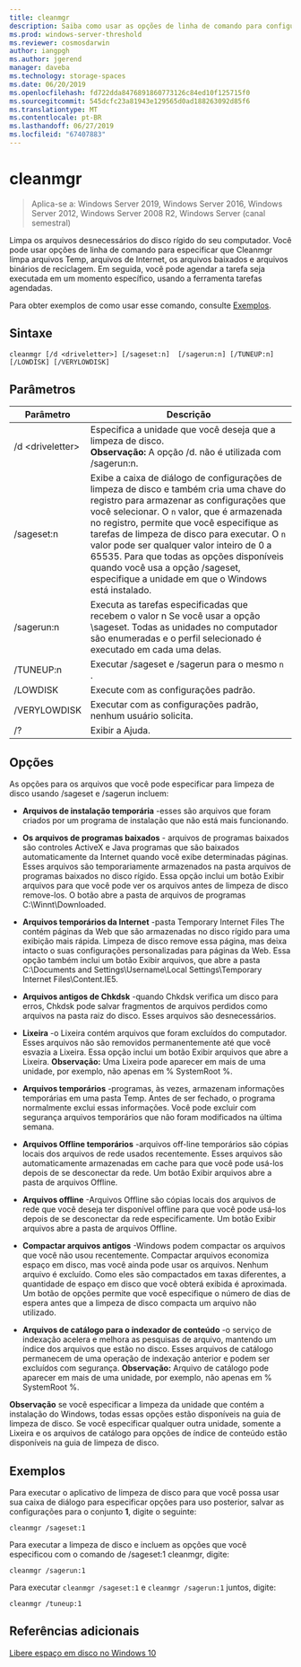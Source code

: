 ```yaml
---
title: cleanmgr
description: Saiba como usar as opções de linha de comando para configurar a ferramenta de limpeza de disco (Cleanmgr.exe) para limpar automaticamente determinados arquivos.
ms.prod: windows-server-threshold
ms.reviewer: cosmosdarwin
author: iangpgh
ms.author: jgerend
manager: daveba
ms.technology: storage-spaces
ms.date: 06/20/2019
ms.openlocfilehash: fd722dda8476891860773126c84ed10f125715f0
ms.sourcegitcommit: 545dcfc23a81943e129565d0ad188263092d85f6
ms.translationtype: MT
ms.contentlocale: pt-BR
ms.lasthandoff: 06/27/2019
ms.locfileid: "67407883"
---
```

# <a name="cleanmgr"></a>cleanmgr

> Aplica-se a: Windows Server 2019, Windows Server 2016, Windows Server 2012, Windows Server 2008 R2, Windows Server (canal semestral)

Limpa os arquivos desnecessários do disco rígido do seu computador. Você pode usar opções de linha de comando para especificar que Cleanmgr limpa arquivos Temp, arquivos de Internet, os arquivos baixados e arquivos binários de reciclagem. Em seguida, você pode agendar a tarefa seja executada em um momento específico, usando a ferramenta tarefas agendadas.

Para obter exemplos de como usar esse comando, consulte [Exemplos](#examples).

## <a name="syntax"></a>Sintaxe

```
cleanmgr [/d <driveletter>] [/sageset:n]  [/sagerun:n] [/TUNEUP:n] [/LOWDISK] [/VERYLOWDISK]
```

## <a name="parameters"></a>Parâmetros

|      Parâmetro      |    Descrição     |
| ------------------- | ------------------ |
|  /d \<driveletter>          | Especifica a unidade que você deseja que a limpeza de disco.<br>**Observação:** A opção /d. não é utilizada com /sagerun:n. |
| /sageset:n | Exibe a caixa de diálogo de configurações de limpeza de disco e também cria uma chave do registro para armazenar as configurações que você selecionar. O `n` valor, que é armazenada no registro, permite que você especifique as tarefas de limpeza de disco para executar. O `n` valor pode ser qualquer valor inteiro de 0 a 65535. Para que todas as opções disponíveis quando você usa a opção /sageset, especifique a unidade em que o Windows está instalado.  |
|  /sagerun:n  |  Executa as tarefas especificadas que recebem o valor n Se você usar a opção \sageset. Todas as unidades no computador são enumeradas e o perfil selecionado é executado em cada uma delas.           |
| /TUNEUP:n    | Executar /sageset e /sagerun para o mesmo `n` . |
| /LOWDISK     | Execute com as configurações padrão. |
| /VERYLOWDISK | Executar com as configurações padrão, nenhum usuário solicita. |
| /?           | Exibir a Ajuda. |

## <a name="options"></a>Opções

As opções para os arquivos que você pode especificar para limpeza de disco usando /sageset e /sagerun incluem:

- **Arquivos de instalação temporária** -esses são arquivos que foram criados por um programa de instalação que não está mais funcionando.

- **Os arquivos de programas baixados** - arquivos de programas baixados são controles ActiveX e Java programas que são baixados automaticamente da Internet quando você exibe determinadas páginas. Esses arquivos são temporariamente armazenados na pasta arquivos de programas baixados no disco rígido. Essa opção inclui um botão Exibir arquivos para que você pode ver os arquivos antes de limpeza de disco remove-los. O botão abre a pasta de arquivos de programas C:\Winnt\Downloaded.

- **Arquivos temporários da Internet** -pasta Temporary Internet Files The contém páginas da Web que são armazenadas no disco rígido para uma exibição mais rápida. Limpeza de disco remove essa página, mas deixa intacto o suas configurações personalizadas para páginas da Web. Essa opção também inclui um botão Exibir arquivos, que abre a pasta C:\Documents and Settings\Username\Local Settings\Temporary Internet Files\Content.IE5. 

- **Arquivos antigos de Chkdsk** -quando Chkdsk verifica um disco para erros, Chkdsk pode salvar fragmentos de arquivos perdidos como arquivos na pasta raiz do disco. Esses arquivos são desnecessários.

- **Lixeira** -o Lixeira contém arquivos que foram excluídos do computador. Esses arquivos não são removidos permanentemente até que você esvazia a Lixeira. Essa opção inclui um botão Exibir arquivos que abre a Lixeira. **Observação:** Uma Lixeira pode aparecer em mais de uma unidade, por exemplo, não apenas em % SystemRoot %.

- **Arquivos temporários** -programas, às vezes, armazenam informações temporárias em uma pasta Temp. Antes de ser fechado, o programa normalmente exclui essas informações. Você pode excluir com segurança arquivos temporários que não foram modificados na última semana.

- **Arquivos Offline temporários** -arquivos off-line temporários são cópias locais dos arquivos de rede usados recentemente. Esses arquivos são automaticamente armazenadas em cache para que você pode usá-los depois de se desconectar da rede. Um botão Exibir arquivos abre a pasta de arquivos Offline.

- **Arquivos offline** -Arquivos Offline são cópias locais dos arquivos de rede que você deseja ter disponível offline para que você pode usá-los depois de se desconectar da rede especificamente. Um botão Exibir arquivos abre a pasta de arquivos Offline.

- **Compactar arquivos antigos** -Windows podem compactar os arquivos que você não usou recentemente. Compactar arquivos economiza espaço em disco, mas você ainda pode usar os arquivos. Nenhum arquivo é excluído. Como eles são compactados em taxas diferentes, a quantidade de espaço em disco que você obterá exibida é aproximada. Um botão de opções permite que você especifique o número de dias de espera antes que a limpeza de disco compacta um arquivo não utilizado.

- **Arquivos de catálogo para o indexador de conteúdo** -o serviço de indexação acelera e melhora as pesquisas de arquivo, mantendo um índice dos arquivos que estão no disco. Esses arquivos de catálogo permanecem de uma operação de indexação anterior e podem ser excluídos com segurança. **Observação:** Arquivo de catálogo pode aparecer em mais de uma unidade, por exemplo, não apenas em % SystemRoot %.

**Observação** se você especificar a limpeza da unidade que contém a instalação do Windows, todas essas opções estão disponíveis na guia de limpeza de disco. Se você especificar qualquer outra unidade, somente a Lixeira e os arquivos de catálogo para opções de índice de conteúdo estão disponíveis na guia de limpeza de disco. 

## <a name="examples"></a>Exemplos

Para executar o aplicativo de limpeza de disco para que você possa usar sua caixa de diálogo para especificar opções para uso posterior, salvar as configurações para o conjunto **1**, digite o seguinte:

```
cleanmgr /sageset:1
```

Para executar a limpeza de disco e incluem as opções que você especificou com o comando de /sageset:1 cleanmgr, digite:

```
cleanmgr /sagerun:1
```

Para executar ```cleanmgr /sageset:1``` e ```cleanmgr /sagerun:1``` juntos, digite:

```
cleanmgr /tuneup:1
```

## <a name="additional-references"></a>Referências adicionais

[Libere espaço em disco no Windows 10](https://support.microsoft.com/en-us/help/12425/windows-10-free-up-drive-space)
